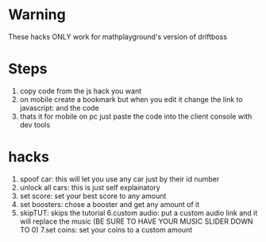 # Warning

  These hacks ONLY work for mathplayground's version of driftboss

  # Steps
  1. copy code from the js hack you want
  2. on mobile create a bookmark but when you edit it change the link to javascript: and the code
  3. thats it for mobile on pc just paste the code into the client console with dev tools

 # hacks
1. spoof car: this will let you use any car just by their id number
2. unlock all cars: this is just self explainatory
3. set score: set your best score to any amount
4. set boosters: chose a booster and get any amount of it
5. skipTUT: skips the tutorial
6.custom audio: put a custom audio link and it will replace the music (BE SURE TO HAVE YOUR MUSIC SLIDER DOWN TO 0)
7.set coins: set your coins to a custom amount
